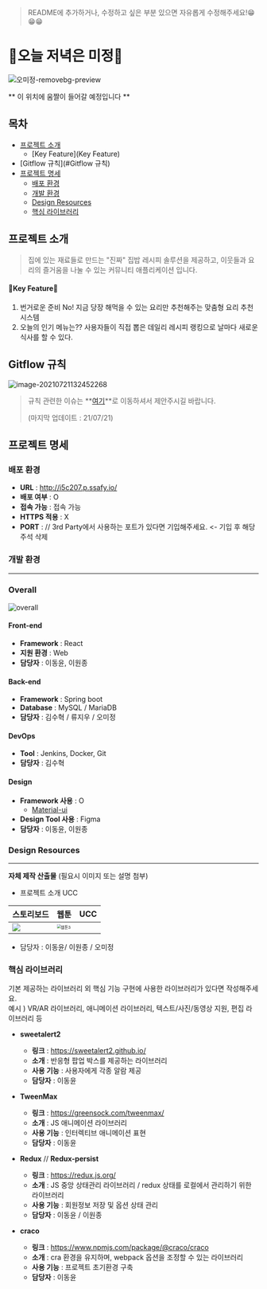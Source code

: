 >README에 추가하거나, 수정하고 싶은 부분 있으면 자유롭게 수정해주세요!😁😁😁



# 🥇오늘 저녁은 미정🥇



![오미정-removebg-preview](./ReadmeImage/오미정-removebg-preview.png)

** 이 위치에 움짤이 들어갈 예정입니다 **



## 목차

- [프로젝트 소개](#프로젝트-소개)   
  - [Key Feature](Key Feature)
- [Gitflow 규칙](#Gitflow 규칙)
- [프로젝트 명세](#프로젝트-명세)
  - [배포 환경](#배포-환경)
  - [개발 환경](#개발-환경)
  - [Design Resources](#design-resources)
  - [핵심 라이브러리](#핵심-라이브러리)
    <br>



## 프로젝트 소개

> 집에 있는 재료들로 만드는 "진짜" 집밥 레시피 솔루션을 제공하고, 이웃들과 요리의 즐거움을 나눌 수 있는 커뮤니티 애플리케이션 입니다.



#### 🎉Key Feature🎉

1. 번거로운 준비 No! 지금 당장 해먹을 수 있는 요리만 추천해주는 맞춤형 요리 추천 시스템
2. 오늘의 인기 메뉴는?? 사용자들이 직접 뽑은 데일리 레시피 랭킹으로 날마다 새로운 식사를 할 수 있다.



## Gitflow 규칙

![image-20210721132452268](image-20210721132452268-1626841494556.png)



> 규칙 관련한 이슈는 **[여기](./회의록/gitflow.md)**로 이동하셔서 제안주시길 바랍니다.
>
> (마지막 업데이트 : 21/07/21)



## 프로젝트 명세

### 배포 환경

- __URL__ : http://i5c207.p.ssafy.io/
- __배포 여부__ : O 
- __접속 가능__ : 접속 가능 
- __HTTPS 적용__ : X
- __PORT__ : // 3rd Party에서 사용하는 포트가 있다면 기입해주세요. <- 기입 후 해당 주석 삭제
  <br>

### 개발 환경

---

### Overall

![overall](./ReadmeImage/overall-1629372071602.png)





#### Front-end 

- __Framework__ : React 
- __지원 환경__ : Web 
- __담당자__ : 이동윤, 이원종
  <br>

#### Back-end

- __Framework__ : Spring boot 
- __Database__ : MySQL / MariaDB
- __담당자__ : 김수혁 / 류지우 / 오미정
  <br>
  
#### DevOps

- __Tool__ : Jenkins, Docker, Git
- __담당자__ : 김수혁
  <br>

#### Design

- __Framework 사용__ : O
  - [Material-ui](https://material-ui.com/)
- __Design Tool 사용__ :  Figma
- __담당자__ : 이동윤, 이원종
  <br>

### Design Resources

---



__자체 제작 산출물__ (필요시 이미지 또는 설명 첨부)

* 프로젝트 소개 UCC



| 스토리보드                   | 웹툰                                                         | UCC  |
| ---------------------------- | ------------------------------------------------------------ | ---- |
| ![](./readmeImage/story.PNG) | <img src="./ReadmeImage/webtoon.jpg" alt="웹툰3" style="zoom:50%;" /> |      |

* 담당자 : 이동윤/ 이원종 / 오미정



### 핵심 라이브러리

기본 제공하는 라이브러리 외 핵심 기능 구현에 사용한 라이브러리가 있다면 작성해주세요.   
예시 ) VR/AR 라이브러리, 애니메이션 라이브러리, 텍스트/사진/동영상 지원, 편집 라이브러리 등

- __sweetalert2__

  - __링크__ : https://sweetalert2.github.io/
  - __소개__ : 반응형 팝업 박스를 제공하는 라이브러리
  - __사용 기능__ : 사용자에게 각종 알람 제공
  - __담당자__ : 이동윤

  

- __TweenMax__

  - __링크__ : https://greensock.com/tweenmax/
  - __소개__ : JS 애니메이션 라이브러리
  - __사용 기능__ : 인터렉티브 애니메이션 표현
  - __담당자__ : 이동윤
  
  

* __Redux__ // __Redux-persist__

  * __링크__ : https://redux.js.org/
  * __소개__ : JS 중앙 상태관리 라이브러리 /  redux 상태를 로컬에서 관리하기 위한 라이브러리
  * __사용 기능__ : 회원정보 저장 및 옵션 상태 관리
  * __담당자__ : 이동윤 / 이원종

  

* __craco__
  * __링크__ : https://www.npmjs.com/package/@craco/craco
  * __소개__ : cra 환경을 유지하며, webpack 옵션을 조정할 수 있는 라이브러리
  * __사용 기능__ : 프로젝트 초기환경 구축
  * __담당자__ : 이동윤

